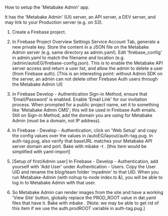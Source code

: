 How to setup the 'Metabake Admin' app.

It has the 'Metabake Admin' (UI) server, an API server, a DEV server, and may link to your Production server (e.g. on S3).

1. Create a Firebase project. 

2. In Firebase Project Overview Settings Service Account Tab, generate a new private key. Store the content in a JSON file on the Metabake Admin server (e.g. same directory as admin.yaml). Edit 'firebase_config' in admin.yaml to match the filename and location (e.g. /admin/autoEG/firebase-config.json). This is to enable the Metabake API server access and return a user list, and allow the admin to delete a user (from Firebase auth). [This is an interesting point: without Admin SDK on the server, an admin can not delete other Firebase Auth users through the Metabake Admin UI]

3. In Firebase Develop - Authentication Sign-in Method, ensure that 'Email/Password' is enabled. Enable 'Email Link' for our invitation process. When prompted for a public project name, set it to something like 'Metabake Admin CMS'; this will be used in Firebase Auth emails. Still on Sign-in Method, add the domain you are using for Metabake Admin (must be a domain, not IP address).

4. In Firebase - Develop - Authentication, click on 'Web Setup' and copy the config values over the values in /autoEG/layout/auth-tag.pug. In auth-tag.pug, also verify that baseURL matches your Metabake *API* server domain and port. Bake with mbake -t . [this item would be simplified with yaml-import]

5. [Setup of first/Admin user] In Firebase - Develop - Authentication, add yourself with 'Add User' under Authentication - Users. Copy the User UID and rename the blog/team folder 'myadmin' to that UID. When you run Metabake-Admin (with nohup ts-node index.ts &), you will be able to log in to Metabake Admin with that user. 

6. So Metabake Admin can render images from the site and have a working 'View Site' button, globally replace the PROD_ROOT value in dat.yaml files that have it. Bake with mbake . [Note: we may be able to get rid of this item if we use the auth.prodROOT variable in auth-tag.pug.]








